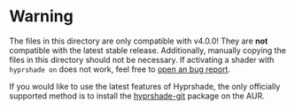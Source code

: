 # Warning

The files in this directory are only compatible with v4.0.0! They are **not**
compatible with the latest stable release. Additionally, manually copying the
files in this directory should not be necessary. If activating a shader with
`hyprshade on` does not work, feel free to [open an bug report].

[open an bug report]: https://github.com/loqusion/hyprshade/issues/new?template=bug_report.md

If you would like to use the latest features of Hyprshade, the only officially
supported method is to install the [hyprshade-git] package on the AUR.

[hyprshade-git]: https://aur.archlinux.org/packages/hyprshade-git
